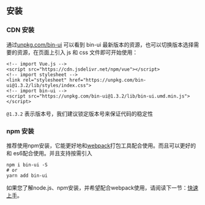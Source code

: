## 安装

### CDN 安装

通过[unpkg.com/bin-ui](https://unpkg.com/bin-ui/) 可以看到 bin-ui
最新版本的资源，也可以切换版本选择需要的资源，在页面上引入 js 和 css
文件即可开始使用：

```
<!-- import Vue.js -->
<script src="https://cdn.jsdelivr.net/npm/vue"></script>
<!-- import stylesheet -->
<link rel="stylesheet" href="https://unpkg.com/bin-ui@1.3.2/lib/styles/index.css">
<!-- import bin-ui -->
<script src="https://unpkg.com/bin-ui@1.3.2/lib/bin-ui.umd.min.js"></script>
```
    
`@1.3.2` 表示版本号，我们建议锁定版本号来保证代码的稳定性

### npm 安装

推荐使用npm安装，它能更好地和[webpack](https://webpack.js.org/)打包工具配合使用。而且可以更好的和
es6配合使用。并且支持按需引入

```shell
npm i bin-ui -S
# or 
yarn add bin-ui
```

如果您了解node.js、npm安装，并希望配合webpack使用，请阅读下一节：[快速上手](/#/start)。

